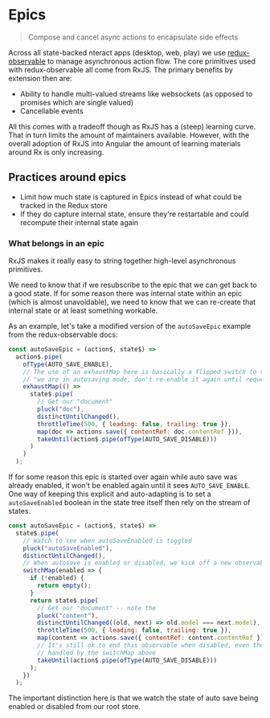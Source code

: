 # Epics

> Compose and cancel async actions to encapsulate side effects

Across all state-backed nteract apps (desktop, web, play) we use
[redux-observable](https://redux-observable.js.org/) to manage asynchronous action flow. The core primitives used with redux-observable all come from RxJS. The primary benefits by extension then are:

* Ability to handle multi-valued streams like websockets (as opposed to promises which are single valued)
* Cancellable events

All this comes with a tradeoff though as RxJS has a (steep) learning curve. That in turn limits the amount of maintainers available. However, with the overall adoption of RxJS into Angular the amount of learning materials around Rx is only increasing.

## Practices around epics

* Limit how much state is captured in Epics instead of what could be tracked in the Redux store
* If they do capture internal state, ensure they're restartable and could recompute their internal state again

### What belongs in an epic

RxJS makes it really easy to string together high-level asynchronous primitives.

We need to know that if we resubscribe to the epic that we can get back to a good state. If for some reason there was internal state within an epic (which is almost unavoidable), we need to know that we can re-create that internal state or at least something workable.

As an example, let's take a modified version of the `autoSaveEpic` example from the redux-observable docs:

```js
const autoSaveEpic = (action$, state$) =>
  action$.pipe(
    ofType(AUTO_SAVE_ENABLE),
    // The use of an exhaustMap here is basically a flipped switch to say
    // "we are in autosaving mode, don't re-enable it again until requested"
    exhaustMap(() =>
      state$.pipe(
        // Get our "document"
        pluck("doc"),
        distinctUntilChanged(),
        throttleTime(500, { leading: false, trailing: true }),
        map(doc => actions.save({ contentRef: doc.contentRef })),
        takeUntil(action$.pipe(ofType(AUTO_SAVE_DISABLE)))
      )
    )
  );
```

If for some reason this epic is started over again while auto save was already enabled, it won't be enabled again until it sees `AUTO_SAVE_ENABLE`. One way of keeping this explicit and auto-adapting is to set a `autoSaveEnabled` boolean in the state tree itself then rely on the stream of states.

```js
const autoSaveEpic = (action$, state$) =>
  state$.pipe(
    // Watch to see when autoSaveEnabled is toggled
    pluck("autoSaveEnabled"),
    distinctUntilChanged(),
    // When autosave is enabled or disabled, we kick off a new observable
    switchMap(enabled => {
      if (!enabled) {
        return empty();
      }
      return state$.pipe(
        // Get our "document" -- note the
        pluck("content"),
        distinctUntilChanged((old, next) => old.model === next.model),
        throttleTime(500, { leading: false, trailing: true }),
        map(content => actions.save({ contentRef: content.contentRef })),
        // It's still ok to end this observable when disabled, even though it should get
        // handled by the switchMap above
        takeUntil(action$.pipe(ofType(AUTO_SAVE_DISABLE)))
      );
    })
  );
```

The important distinction here is that we watch the state of auto save being enabled or disabled from our root store.

